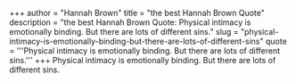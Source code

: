 +++
author = "Hannah Brown"
title = "the best Hannah Brown Quote"
description = "the best Hannah Brown Quote: Physical intimacy is emotionally binding. But there are lots of different sins."
slug = "physical-intimacy-is-emotionally-binding-but-there-are-lots-of-different-sins"
quote = '''Physical intimacy is emotionally binding. But there are lots of different sins.'''
+++
Physical intimacy is emotionally binding. But there are lots of different sins.
